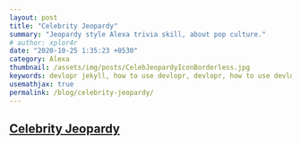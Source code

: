 ```yaml
---
layout: post
title: "Celebrity Jeopardy"
summary: "Jeopardy style Alexa trivia skill, about pop culture."
# author: xplor4r
date: "2020-10-25 1:35:23 +0530"
category: Alexa
thumbnail: /assets/img/posts/CelebJeopardyIconBorderless.jpg
keywords: devlopr jekyll, how to use devlopr, devlopr, how to use devlopr-jekyll, devlopr-jekyll tutorial,best jekyll themes, multi author
usemathjax: true
permalink: /blog/celebrity-jeopardy/
---
```


## [Celebrity Jeopardy](https://www.amazon.com/huckIt-Celebrity-Jeopardy/dp/B08DN837L9)
